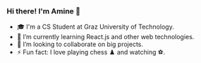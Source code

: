 ### Hi there! I'm Amine 👋 
- 🎓 I'm a CS Student at Graz University of Technology.
- 🌱 I’m currently learning React.js and other web technologies.
- 👯 I’m looking to collaborate on big projects.
- ⚡ Fun fact: I love playing chess ♟️ and watching ⚽.
<!--
**MeeedAmine/MeeedAmine** is a ✨ _special_ ✨ repository because its `README.md` (this file) appears on your GitHub profile.

Here are some ideas to get you started:

- 🔭 I’m currently working on ...
- 🌱 I’m currently learning ...
- 👯 I’m looking to collaborate on ...
- 🤔 I’m looking for help with ...
- 💬 Ask me about ...
- 📫 How to reach me: ...
- 😄 Pronouns: ...
- ⚡ Fun fact: ...
-->
